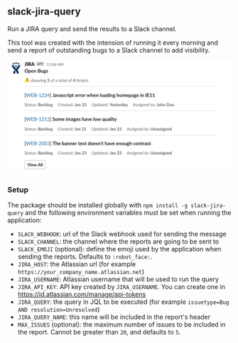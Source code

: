 ## slack-jira-query

Run a JIRA query and send the results to a Slack channel.

This tool was created with the intension of running it every morning and send a report of outstanding bugs to a Slack channel to add visibility.

![Screenshot of report](./screenshot.png)

### Setup

The package should be installed globally with `npm install -g slack-jira-query` and the following environment variables must be set when running the application:

-   `SLACK_WEBHOOK`: url of the Slack webhook used for sending the message
-   `SLACK_CHANNEL`: the channel where the reports are going to be sent to
-   `SLACK_EMOJI` (optional): define the emoji used by the application when sending the reports. Defaults to `:robot_face:`.
-   `JIRA_HOST`: the Atlassian url (for example `https://your_company_name.atlassian.net`)
-   `JIRA_USERNAME`: Atlassian username that will be used to run the query
-   `JIRA_API_KEY`: API key created by `JIRA_USERNAME`. You can create one in https://id.atlassian.com/manage/api-tokens
-   `JIRA_QUERY`: the query in JQL to be executed (for example `issuetype=Bug AND resolution=Unresolved`)
-   `JIRA_QUERY_NAME`: this name will be included in the report's header
-   `MAX_ISSUES` (optional): the maximum number of issues to be included in the report. Cannot be greater than `20`, and defaults to `5`.
